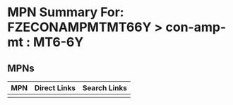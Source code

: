 



# MPN Summary For: FZECONAMPMTMT66Y > con-amp-mt : MT6-6Y

## MPNs
  

|MPN|Direct Links|Search Links|
| :--- | :--- | :--- |
||||
